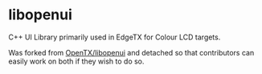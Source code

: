 # libopenui
C++ UI Library primarily used in EdgeTX for Colour LCD targets. 

Was forked from [OpenTX/libopenui](https://github.com/opentx/libopenui) and detached so that contributors can easily work on both if they wish to do so. 
